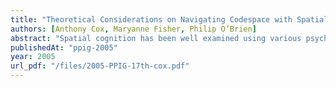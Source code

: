 ```yaml
---
title: "Theoretical Considerations on Navigating Codespace with Spatial Cognition"
authors: [Anthony Cox, Maryanne Fisher, Philip O’Brien]
abstract: "Spatial cognition has been well examined using various psychological perspectives. Here we suggest that this previous research can be utilized to provide insight into source-code navigation and program comprehension. In our model, code represents an abstract space that must be navigated using the same cognitive strategies as for natural environments. Thus, when navigating ‘codespace’ computer programmers face many of the same challenges as people navigating within the real world, and consequently, will likely rely on similar skills and strategies. In support of this observation, we explore from a theoretical perspective the use of spatial cognition during program comprehension. Examination reveals that research in spatial cognition provides, albeit currently unproven, explanations for programmer behaviours during program comprehension activities. To validate our model, we suggest a preliminary experiment to explore the existence of codespace."
publishedAt: "ppig-2005"
year: 2005
url_pdf: "/files/2005-PPIG-17th-cox.pdf"
---
```

